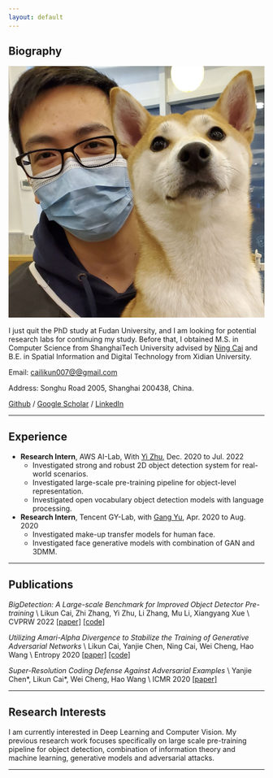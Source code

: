 ```yaml
---
layout: default
---
```


## Biography

<img class="profile-picture" src="./resources/my_pic.jpg">

I just quit the PhD study at Fudan University, and I am looking for potential research labs for continuing my study. 
Before that, I obtained M.S. in Computer Science from ShanghaiTech University advised by [Ning Cai](https://sist.shanghaitech.edu.cn/sist_en/2020/0814/c7582a54749/page.htm) and B.E. in Spatial Information and Digital Technology from Xidian University.


Email: [cailikun007@@gmail.com](mailto:cailikun007@gmail.com)

Address: Songhu Road 2005, Shanghai 200438, China.

[Github](https://github.com/cailk) / [Google Scholar](https://scholar.google.com/citations?user=5r6IM_gAAAAJ&hl=zh-CN) / [LinkedIn](https://www.linkedin.com/in/likun-cai-9307551b2/)

---

## Experience
* **Research Intern**, AWS AI-Lab, With [Yi Zhu](https://bryanyzhu.github.io/), Dec. 2020 to Jul. 2022
    - Investigated strong and robust 2D object detection system for real-world scenarios.
    - Investigated large-scale pre-training pipeline for object-level representation.
    - Investigated open vocabulary object detection models with language processing.
* **Research Intern**, Tencent GY-Lab, with [Gang Yu](https://www.skicyyu.org/), Apr. 2020 to Aug. 2020
    - Investigated make-up transfer models for human face.
    - Investigated face generative models with combination of GAN and 3DMM.

---

## Publications

*BigDetection: A Large-scale Benchmark for Improved Object Detector Pre-training* \\
Likun Cai, Zhi Zhang, Yi Zhu, Li Zhang, Mu Li, Xiangyang Xue \\
CVPRW 2022 [[paper]](https://arxiv.org/abs/2203.13249) [[code]](https://github.com/amazon-research/bigdetection)

*Utilizing Amari-Alpha Divergence to Stabilize the Training of Generative Adversarial Networks* \\
Likun Cai, Yanjie Chen, Ning Cai, Wei Cheng, Hao Wang \\
Entropy 2020 [[paper]](https://www.mdpi.com/1099-4300/22/4/410) [[code]](https://github.com/cailk/AlphaGAN)

*Super-Resolution Coding Defense Against Adversarial Examples* \\
Yanjie Chen\*, Likun Cai\*, Wei Cheng, Hao Wang \\
ICMR 2020 [[paper]](https://dl.acm.org/doi/abs/10.1145/3372278.3390689)

---

## Research Interests

I am currently interested in Deep Learning and Computer Vision. My previous research work focuses specifically on large scale pre-training pipeline for object detection, combination of information theory and machine learning, generative models and adversarial attacks.

---


